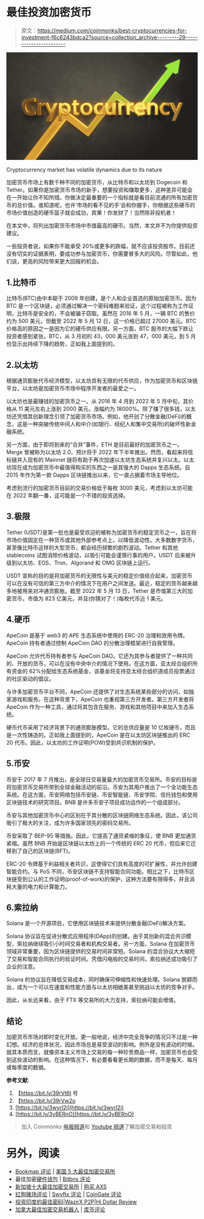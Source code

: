 # 最佳投资加密货币

> 原文：<https://medium.com/coinmonks/best-cryptocurrencies-for-investment-f6c6243bdca2?source=collection_archive---------29----------------------->

![](img/74af8bd6e5e56aff544a81a3f518dcc4.png)

Cryptocurrency market has volatile dynamics due to its nature

加密货币市场上有数千种不同的加密货币，从比特币和以太坊到 Dogecoin 和 Tether。如果你是加密货币市场的新手，想要投资和赚取更多，这种差异可能会在一开始让你不知所措。你做决定最重要的一个指标就是看目前流通的所有加密货币的总价值。谁知道呢，也许‘市场的看不见的手’会和你握手，你根据这些硬币的市场价值创造的硬币篮子就会成功，宾果！你发财了！当然除非投机者！

在本文中，将列出加密货币市场中市值最高的硬币。当然，本文并不为你提供投资建议。

一些投资者说，如果你不能承受 20%或更多的跌幅，就不应该投资股市。目前还没有切实的证据表明，要成功参与加密货币，你需要冒多大的风险。尽管如此，他们说，更高的风险带来更大回报的机会。

## 1.比特币

比特币(BTC)由中本聪于 2009 年创建，是个人和企业首选的原始加密货币。因为 BTC 是一个区块链，必须通过解决一个密码难题来验证，这个过程被称为工作证明，比特币是安全的，不会被骗子窃取。虽然在 2016 年 5 月，一辆 BTC 的售价约为 500 美元，但截至 2022 年 5 月 12 日，这一价格已超过 27000 美元。BTC 价格高的原因之一是因为它的硬币供应有限。另一方面，BTC 股市的大幅下跌让投资者感到紧张。BTC，从 3 月初的 43，000 美元涨到 47，000 美元，到 5 月份显示出持续下降的趋势，正如我上面提到的。

## 2.以太坊

根据通货膨胀代币经济模型，以太坊具有无限的代币供应，作为加密货币和区块链平台，以太坊是加密货币市场中程序开发者的最爱之一。

以太坊也是最赚钱的加密货币之一。从 2016 年 4 月到 2022 年 5 月中旬，其价格从 11 美元左右上涨到 2000 美元，涨幅约为 18000%。除了赚了很多钱，以太坊还凭借其创新理念引领了加密货币市场。例如，他开创了分散金融(DeFi)的概念，这是一种突破传统中间人和中介(如银行、经纪人和集中交易所)的破坏性新金融系统。

另一方面，由于即将到来的“合并”事件，ETH 是目前最好的加密货币之一。Merge 曾被称为以太坊 2.0，预计将于 2022 年下半年推出。然而，看起来将信标链并入现有的 Mainnet 链将有助于再次加速以太坊生态系统并复兴以太。以太坊现在成为加密货币中最值得购买的东西之一是其强大的 Dapps 生态系统。自 2015 年作为第一款 Dapps 区块链推出以来，它一直占据着市场主导地位。

考虑到流行的加密货币目前的交易价格低于每枚 3000 美元，考虑到以太坊可能在 2022 年翻一番，这可能是一个不错的投资选择。

## 3.极限

Tether (USDT)是第一批也是最受欢迎的被称为加密货币的稳定货币之一，旨在将市场价值固定在一种货币或其他外部参考点上，以降低波动性。大多数数字货币，甚至像比特币这样的大型货币，都会经历频繁的剧烈波动。Tether 和其他 stablecoins 试图消除价格波动，以吸引可能会谨慎行事的用户。USDT 后来被升级到以太坊、EOS、Tron、Algorand 和 OMG 区块链上运行。

USDT 宣称的目的是将加密货币的无限性与美元的稳定价值结合起来，加密货币可以在没有可信的第三方中介的情况下在用户之间发送。最近，稳定的货币越来越多地被用来对冲通货膨胀。截至 2022 年 5 月 13 日，Tether 是市值第三大的加密货币，市值为 823 亿美元，并且(你猜对了！)每枚代币近 1 美元。

## 4.硬币

ApeCoin 是基于 web3 的 APE 生态系统中使用的 ERC-20 治理和效用令牌。ApeCoin 持有者通过控制 ApeCoin DAO 的分散治理框架进行自我管理。

ApeCoin 允许代币持有者参与 ApeCoin DAO。它还为其参与者提供了一种共同的、开放的货币，可以在没有中央中介的情况下使用。在这方面，亚太经合组织所有资金的 62%分配给生态系统基金，该基金将支持亚太经合组织道成员投票通过的社区驱动的倡议。

与许多加密货币平台不同，ApeCoin 还提供了对生态系统某些部分的访问，如独家游戏和服务。在这种背景下，ApeCoin 也重视第三方开发者。第三方开发者将 ApeCoin 作为一种工具，通过将其包含在服务、游戏和其他项目中来加入生态系统。

硬币代币采用了经济背景下的通货膨胀模型。它的总供应量是 10 亿枚硬币，而且是一次性铸造的。正如我上面提到的，ApeCoin 是在以太坊区块链推出的 ERC 20 代币。因此，以太坊的工作证明(POW)受到共识机制的保护。

## 5.币安

币安于 2017 年 7 月推出，是全球日交易量最大的加密货币交易所。币安的目标是将加密货币交易所带到全球金融活动的前沿。币安为其用户推出了一个全功能生态系统。在这方面，币安网络包括币安链、币安智能链、币安学院、信托钱包和使用区块链技术的研究项目。BNB 是许多币安子项目成功运作的一个组成部分。

币安与其他加密货币中心的区别在于其分散的区块链网络生态系统。因此，该公司吸引了极大的关注，成为许多国家领先的密码交易所。

币安采取了 BEP-95 等措施。因此，它提高了通货紧缩的象征，使 BNB 更加通货紧缩。虽然 BNB 开始是区块链以太坊上的一个传统的 ERC 20 代币，但后来它迁移到了自己的区块链(BFT)。

ERC-20 令牌基于利益相关者共识，这使得它们具有高度的可扩展性，并允许创建智能合约。与 PoS 不同，币安区块链不支持智能合同功能。相比之下，比特币区块链受到公认的工作证明(proof-of-work)的保护，这种方法要有限得多，并且消耗大量的电力和计算能力。‎

## 6.索拉纳

Solana 是一个开源项目，它使用区块链技术来提供分散金融(DeFi)解决方案。

Solana 协议旨在促进分散式应用程序(DApp)的创建。由于其创新的混合共识模型，索拉纳继续吸引小时间交易者和机构交易者。另一方面，Solana 在加密货币领域非常重要，因为区块链提供的交易时间非常短。Solana 的混合协议大大缩短了交易和智能合同执行的验证时间。凭借闪电般的交易时间，索拉纳还成功吸引了企业的注意。

Solana 的协议旨在降低交易成本，同时确保可伸缩性和快速处理。Solana 脱颖而出，成为一个可以在速度和性能方面与以太坊相媲美甚至挑战以太坊的竞争对手。

因此，从长远来看，由于 FTX 等交易所的大力支持，索拉纳可能会增值。

## 结论

加密货币市场对即时变化开放。更一般地说，经济中完全竞争的情况只不过是一种幻想。经济的总体状况，因此市场总是易受波动的影响。例外是没有波动的时候。就其本质而言，就像资本主义市场上交易的每一种珍贵商品一样，加密货币也会受到这些波动的影响。在这种情况下，有必要看看更长期的数据，而不是每天、每月或每季度的数据。

**参考文献**:

1.  【https://bit.ly/39rVt6I 号
2.  【https://bit.ly/39rVw2o 
3.  [https://bit.ly/3wvrl2j](https://bit.ly/3wvrl2j)
4.  [https://bit.ly/3yBERnO](https://bit.ly/3yBERnO)

> 加入 Coinmonks [电报频道](https://t.me/coincodecap)和 [Youtube 频道](https://www.youtube.com/c/coinmonks/videos)了解加密交易和投资

# 另外，阅读

*   [Bookmap 评论](https://coincodecap.com/bookmap-review-2021-best-trading-software) | [美国 5 大最佳加密交易所](https://coincodecap.com/crypto-exchange-usa)
*   最佳加密[硬件钱包](/coinmonks/hardware-wallets-dfa1211730c6) | [Bitbns 评论](/coinmonks/bitbns-review-38256a07e161)
*   [新加坡十大最佳加密交易所](https://coincodecap.com/crypto-exchange-in-singapore) | [购买 AXS](https://coincodecap.com/buy-axs-token)
*   [红狗赌场评论](https://coincodecap.com/red-dog-casino-review) | [Swyftx 评论](https://coincodecap.com/swyftx-review) | [CoinGate 评论](https://coincodecap.com/coingate-review)
*   [投资印度的最佳密码](https://coincodecap.com/best-crypto-to-invest-in-india-in-2021)|[WazirX P2P](https://coincodecap.com/wazirx-p2p)|[Hi Dollar Review](https://coincodecap.com/hi-dollar-review)
*   [加拿大最佳加密交易机器人](https://coincodecap.com/5-best-crypto-trading-bots-in-canada) | [库币评论](https://coincodecap.com/kucoin-review)